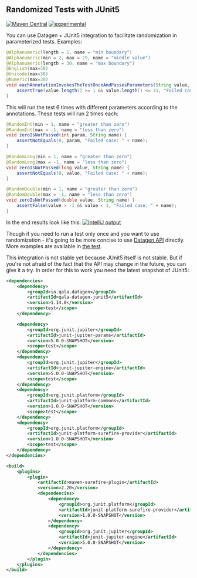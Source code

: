 Randomized Tests with JUnit5
----------------------------

[![Maven Central](https://maven-badges.herokuapp.com/maven-central/io.qala.datagen/qala-datagen-junit5/badge.svg)](http://search.maven.org/#search%7Cga%7C1%7Cg%3A%22io.qala.datagen%22)
[![experimental](http://badges.github.io/stability-badges/dist/experimental.svg)](http://github.com/badges/stability-badges)

You can use Datagen + JUnit5 integration to facilitate randomization in parameterized tests. Examples:

```java
@Alphanumeric(length = 1, name = "min boundary")
@Alphanumeric(min = 2, max = 29, name = "middle value")
@Alphanumeric(length = 30, name = "max boundary")
@English(max=30)
@Unicode(max=30)
@Numeric(max=30)
void eachAnnotationInvokesTheTestOnceAndPassesParameters(String value, String name) {
    assertTrue(value.length() >= 1 && value.length() <= 31, "Failed case: " + name);
}
```

This will run the test 6 times with different parameters according to the annotations. These tests will run 2 times
each:

```java
@RandomInt(min = 1, name = "greater than zero")
@RandomInt(max = -1, name = "less than zero")
void zeroIsNotPassed(int param, String name) {
    assertNotEquals(0, param, "Failed case: " + name);
}

@RandomLong(min = 1, name = "greater than zero")
@RandomLong(max = -1, name = "less than zero")
void zeroIsNotPassed(long value, String name) {
    assertNotEquals(0, value, "Failed case: " + name);
}

@RandomDouble(min = 1, name = "greater than zero")
@RandomDouble(max = -1, name = "less than zero")
void zeroIsNotPassed(double value, String name) {
    assertFalse(value > -1 && value < 1, "Failed case: " + name);
}
```

In the end results look like this:
[![IntelliJ output](https://photos-5.dropbox.com/t/2/AACIkd98lehh4_fHF_rdQjlLy-LLzK9py25tN2REmwfIFw/12/2397949/png/32x32/3/1497142800/0/2/datagen-docs-junit5-test-results.png/ENCQ7gEYsuOnQSAHKAc/AUjOZ0Euueb_afqFHiShdqv2DRuwzqf8DwRxMq8qsRI?dl=0&size=1280x960&size_mode=3)](../examples/src/test/java/io/qala/datagen/examples/junit5/JUnit5ExampleTest.java)

Though if you need to run a test only once and you want to use randomization - it's going to be more concise to use 
[Datagen API](./../README.md) directly. More examples are available in 
[the test](src/test/java/io/qala/datagen/junit5/Junit5ParameterizedTest.java).

This integration is not stable yet because JUnit5 itself is not stable. But if you're not afraid of the fact that the 
API may change in the future, you can give it a try. In order for this to work you need the latest snapshot of JUnit5:
```xml
<dependencies>
    <dependency>
        <groupId>io.qala.datagen</groupId>
        <artifactId>qala-datagen-junit5</artifactId>
        <version>1.14.0</version>
        <scope>test</scope>
    </dependency>

    <dependency>
        <groupId>org.junit.jupiter</groupId>
        <artifactId>junit-jupiter-params</artifactId>
        <version>5.0.0-SNAPSHOT</version>
        <scope>test</scope>
    </dependency>
    <dependency>
        <groupId>org.junit.jupiter</groupId>
        <artifactId>junit-jupiter-engine</artifactId>
        <version>5.0.0-SNAPSHOT</version>
        <scope>test</scope>
    </dependency>
    <dependency>
        <groupId>org.junit.platform</groupId>
        <artifactId>junit-platform-commons</artifactId>
        <version>1.0.0-SNAPSHOT</version>
        <scope>test</scope>
    </dependency>
    <dependency>
        <groupId>org.junit.platform</groupId>
        <artifactId>junit-platform-surefire-provider</artifactId>
        <version>1.0.0-SNAPSHOT</version>
        <scope>test</scope>
    </dependency>
</dependencies>

<build>
    <plugins>
        <plugin>
            <artifactId>maven-surefire-plugin</artifactId>
            <version>2.20</version>
            <dependencies>
                <dependency>
                    <groupId>org.junit.platform</groupId>
                    <artifactId>junit-platform-surefire-provider</artifactId>
                    <version>1.0.0-SNAPSHOT</version>
                </dependency>
                <dependency>
                    <groupId>org.junit.jupiter</groupId>
                    <artifactId>junit-jupiter-engine</artifactId>
                    <version>5.0.0-SNAPSHOT</version>
                </dependency>
            </dependencies>
        </plugin>
    </plugins>
</build>
```